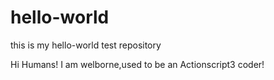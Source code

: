 # hello-world
this is my hello-world test repository

Hi Humans!
I am welborne,used to be an Actionscript3 coder!
